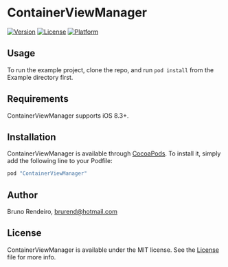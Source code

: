 # ContainerViewManager

[![Version](https://img.shields.io/cocoapods/v/ContainerViewManager.svg?style=flat)](http://cocoapods.org/pods/ContainerViewManager)
[![License](https://img.shields.io/cocoapods/l/ContainerViewManager.svg?style=flat)](http://cocoapods.org/pods/ContainerViewManager)
[![Platform](https://img.shields.io/cocoapods/p/ContainerViewManager.svg?style=flat)](http://cocoapods.org/pods/ContainerViewManager)

## Usage

To run the example project, clone the repo, and run `pod install` from the Example directory first.

## Requirements

ContainerViewManager supports iOS 8.3+.

## Installation

ContainerViewManager is available through [CocoaPods](http://cocoapods.org). To install
it, simply add the following line to your Podfile:

```ruby
pod "ContainerViewManager"
```

## Author

Bruno Rendeiro, brurend@hotmail.com

## License

ContainerViewManager is available under the MIT license. See the [License](https://github.com/brurend/ContainerViewManager/blob/master/LICENSE.md) file for more info.

